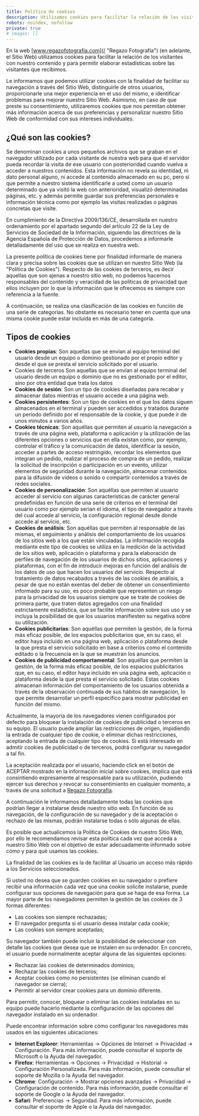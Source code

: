 ```yaml
---
title: Política de cookies
description: Utilizamos cookies para facilitar la relación de los visitantes con nuestro contenido y para permitir elaborar estadísticas sobre las visitantes que recibimos
robots: noindex, nofollow
private: true
# images: []
---
```


En la web [www.regazofotografia.com](/ "Regazo Fotografía") (en adelante, el Sitio Web) utilizamos cookies para facilitar la relación de los visitantes con nuestro contenido y para permitir elaborar estadísticas sobre las visitantes que recibimos.

Le informamos que podemos utilizar cookies con la finalidad de facilitar su navegación a través del Sitio Web, distinguirle de otros usuarios, proporcionarle una mejor experiencia en el uso del mismo, e identificar problemas para mejorar nuestro Sitio Web. Asimismo, en caso de que preste su consentimiento, utilizaremos cookies que nos permitan obtener más información acerca de sus preferencias y personalizar nuestro Sitio Web de conformidad con sus intereses individuales.

## ¿Qué son las cookies?

Se denominan cookies a unos pequeños archivos que se graban en el navegador utilizado por cada visitante de nuestra web para que el servidor pueda recordar la visita de ese usuario con posterioridad cuando vuelva a acceder a nuestros contenidos. Esta información no revela su identidad, ni dato personal alguno, ni accede al contenido almacenado en su pc, pero sí que permite a nuestro sistema identificarle a usted como un usuario determinado que ya visitó la web con anterioridad, visualizó determinadas páginas, etc. y además permite guardar sus preferencias personales e información técnica como por ejemplo las visitas realizadas o páginas concretas que visite.

En cumplimiento de la Directiva 2009/136/CE, desarrollada en nuestro ordenamiento por el apartado segundo del artículo 22 de la Ley de Servicios de Sociedad de la Información, siguiendo las directrices de la Agencia Española de Protección de Datos, procedemos a informarle detalladamente del uso que se realiza en nuestra web.

La presente política de cookies tiene por finalidad informarle de manera clara y precisa sobre las cookies que se utilizan en nuestro Sitio Web (la "Política de Cookies"). Respecto de las cookies de terceros, es decir aquellas que son ajenas a nuestro sitio web, no podemos hacernos responsables del contenido y veracidad de las políticas de privacidad que ellos incluyen por lo que la información que le ofrecemos es siempre con referencia a la fuente.

A continuación, se realiza una clasificación de las cookies en función de una serie de categorías. No obstante es necesario tener en cuenta que una misma cookie puede estar incluida en más de una categoría.

## Tipos de cookies

* **Cookies propias**: Son aquellas que se envían al equipo terminal del usuario desde un equipo o dominio gestionado por el propio editor y desde el que se presta el servicio solicitado por el usuario.
* Cookies de terceros
Son aquellas que se envían al equipo terminal del usuario desde un equipo o dominio que no es gestionado por el editor, sino por otra entidad que trata los datos
* **Cookies de sesión**: Son un tipo de cookies diseñadas para recabar y almacenar datos mientras el usuario accede a una página web.
* **Cookies persistentes**: Son un tipo de cookies en el que los datos siguen almacenados en el terminal y pueden ser accedidos y tratados durante un periodo definido por el responsable de la cookie, y que puede ir de unos minutos a varios años.
* **Cookies técnicas**: Son aquéllas que permiten al usuario la navegación a través de una página web, plataforma o aplicación y la utilización de las diferentes opciones o servicios que en ella existan como, por ejemplo, controlar el tráfico y la comunicación de datos, identificar la sesión, acceder a partes de acceso restringido, recordar los elementos que integran un pedido, realizar el proceso de compra de un pedido, realizar la solicitud de inscripción o participación en un evento, utilizar elementos de seguridad durante la navegación, almacenar contenidos para la difusión de videos o sonido o compartir contenidos a través de redes sociales.
* **Cookies de personalización**: Son aquéllas que permiten al usuario acceder al servicio con algunas características de carácter general predefinidas en función de una serie de criterios en el terminal del usuario como por ejemplo serian el idioma, el tipo de navegador a través del cual accede al servicio, la configuración regional desde donde accede al servicio, etc.
* **Cookies de análisis**: Son aquéllas que permiten al responsable de las mismas, el seguimiento y análisis del comportamiento de los usuarios de los sitios web a los que están vinculadas. La información recogida mediante este tipo de cookies se utiliza en la medición de la actividad de los sitios web, aplicación o plataforma y para la elaboración de perfiles de navegación de los usuarios de dichos sitios, aplicaciones y plataformas, con el fin de introducir mejoras en función del análisis de los datos de uso que hacen los usuarios del servicio. Respecto al tratamiento de datos recabados a través de las cookies de análisis, a pesar de que no están exentas del deber de obtener un consentimiento informado para su uso, es poco probable que representen un riesgo para la privacidad de los usuarios siempre que se trate de cookies de primera parte, que traten datos agregados con una finalidad estrictamente estadística, que se facilite información sobre sus uso y se incluya la posibilidad de que los usuarios manifiesten su negativa sobre su utilización.
* **Cookies publicitarias**: Son aquéllas que permiten la gestión, de la forma más eficaz posible, de los espacios publicitarios que, en su caso, el editor haya incluido en una página web, aplicación o plataforma desde la que presta el servicio solicitado en base a criterios como el contenido editado o la frecuencia en la que se muestran los anuncios.
* **Cookies de publicidad comportamental**: Son aquéllas que permiten la gestión, de la forma más eficaz posible, de los espacios publicitarios que, en su caso, el editor haya incluido en una página web, aplicación o plataforma desde la que presta el servicio solicitado. Estas cookies almacenan información del comportamiento de los usuarios obtenida a través de la observación continuada de sus hábitos de navegación, lo que permite desarrollar un perfil específico para mostrar publicidad en función del mismo.

Actualmente, la mayoría de los navegadores vienen configurados por defecto para bloquear la instalación de cookies de publicidad o terceros en su equipo. El usuario puede ampliar las restricciones de origen, impidiendo la entrada de cualquier tipo de cookie, o eliminar dichas restricciones, aceptando la entrada de cualquier tipo de cookies. Si está interesado en admitir cookies de publicidad o de terceros, podrá configurar su navegador a tal fin.

La aceptación realizada por el usuario, haciendo click en el botón de ACEPTAR mostrado en la información inicial sobre cookies, implica que está consintiendo expresamente al responsable para su utilización, pudiendo ejercer sus derechos y revocar su consentimiento en cualquier momento, a través de una solicitud a [Regazo Fotografía](/ "Regazo Fotografía").

A continuación le informamos detalladamente todas las cookies que podrían llegar a instalarse desde nuestro sitio web. En función de su navegación, de la configuración de su navegador y de la aceptación o rechazo de las mismas, podrán instalarse todas o sólo algunas de ellas.

Es posible que actualicemos la Política de Cookies de nuestro Sitio Web, por ello le recomendamos revisar esta política cada vez que acceda a nuestro Sitio Web con el objetivo de estar adecuadamente informado sobre cómo y para qué usamos las cookies.

La finalidad de las cookies es la de facilitar al Usuario un acceso más rápido a los Servicios seleccionados.

Si usted no desea que se guarden cookies en su navegador o prefiere recibir una información cada vez que una cookie solicite instalarse, puede configurar sus opciones de navegación para que se haga de esa forma. La mayor parte de los navegadores permiten la gestión de las cookies de 3 formas diferentes:

* Las cookies son siempre rechazadas;
* El navegador pregunta si el usuario desea instalar cada cookie;
* Las cookies son siempre aceptadas;

Su navegador también puede incluir la posibilidad de seleccionar con detalle las cookies que desea que se instalen en su ordenador. En concreto, el usuario puede normalmente aceptar alguna de las siguientes opciones:

* Rechazar las cookies de determinados dominios;
* Rechazar las cookies de terceros;
* Aceptar cookies como no persistentes (se eliminan cuando el navegador se cierra);
* Permitir al servidor crear cookies para un dominio diferente.

Para permitir, conocer, bloquear o eliminar las cookies instaladas en su equipo puede hacerlo mediante la configuración de las opciones del navegador instalado en su ordenador.

Puede encontrar información sobre cómo configurar los navegadores más usados en las siguientes ubicaciones:

* **Internet Explorer**: Herramientas -> Opciones de Internet -> Privacidad -> Configuración. Para más información, puede consultar el soporte de Microsoft o la Ayuda del navegador.
* **Firefox**: Herramientas -> Opciones -> Privacidad -> Historial -> Configuración Personalizada. Para más información, puede consultar el soporte de Mozilla o la Ayuda del navegador.
* **Chrome**: Configuración -> Mostrar opciones avanzadas -> Privacidad -> Configuración de contenido. Para más información, puede consultar el soporte de Google o la Ayuda del navegador.
* **Safari**: Preferencias -> Seguridad. Para más información, puede consultar el soporte de Apple o la Ayuda del navegador.
